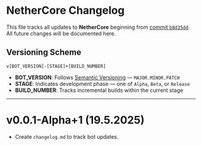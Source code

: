 # NetherCore Changelog

This file tracks all updates to **NetherCore** beginning from [commit `b8d35dd`](https://github.com/NetherHost/nethercore/commit/b8d35ddc621569a1163cad2fcf56910acf931444). All future changes will be documented here.

## Versioning Scheme

```
v[BOT_VERSION]-[STAGE]+[BUILD_NUMBER]
```

- **BOT_VERSION**: Follows [Semantic Versioning](https://semver.org/) — `MAJOR.MINOR.PATCH`
- **STAGE**: Indicates development phase — one of `Alpha`, `Beta`, or `Release`
- **BUILD_NUMBER**: Tracks incremental builds within the current stage

---

# v0.0.1-Alpha+1 (19.5.2025)

- Create `changelog.md` to track bot updates.
